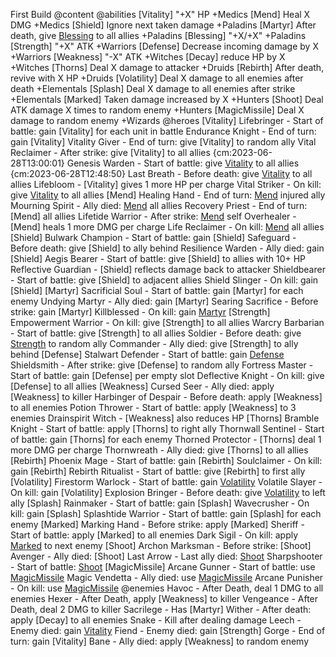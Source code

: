 First Build @content
    @abilities
        [Vitality] "+X" HP +Medics
        [Mend] Heal X DMG +Medics
        [Shield] Ignore next taken damage +Paladins
        [Martyr] After death, give [Blessing](X) to all allies +Paladins
        [Blessing] "+X/+X" +Paladins
        [Strength] "+X" ATK +Warriors
        [Defense] Decrease incoming damage by X +Warriors
        [Weakness] "-X" ATK +Witches
        [Decay] reduce HP by X +Witches
        [Thorns] Deal X damage to attacker +Druids
        [Rebirth] After death, revive with X HP +Druids
        [Volatility] Deal X damage to all enemies after death +Elementals
        [Splash] Deal X damage to all enemies after strike +Elementals
        [Marked] Taken damage increased by X +Hunters
        [Shoot] Deal ATK damage X times to random enemy +Hunters
        [MagicMissile] Deal X damage to random enemy +Wizards
    @heroes
        [Vitality]
            Lifebringer - Start of battle: gain [Vitality] for each unit in battle
            Endurance Knight - End of turn: gain [Vitality]
            Vitality Giver - End of turn: give [Vitality] to random ally
            Vital Reclaimer - After strike: give [Vitality] to all allies {cm:2023-06-28T13:00:01}
            Genesis Warden - Start of battle: give [Vitality](2) to all allies {cm:2023-06-28T12:48:50}
            Last Breath - Before death: give [Vitality](2) to all allies
            Lifebloom - [Vitality] gives 1 more HP per charge
            Vital Striker - On kill: give [Vitality](3) to all allies
        [Mend]
            Healing Hand - End of turn: [Mend](3) injured ally
            Mourning Spirit - Ally died: [Mend](5) all allies
            Recovery Priest - End of turn: [Mend] all allies
            Lifetide Warrior - After strike: [Mend](2) self
            Overhealer - [Mend] heals 1 more DMG per charge
            Life Reclaimer - On kill: [Mend](5) all allies
        [Shield]
            Bulwark Champion - Start of battle: gain [Shield]
            Safeguard - Before death: give [Shield] to ally behind
            Resilience Warden - Ally died: gain [Shield]
            Aegis Bearer - Start of battle: give [Shield] to allies with 10+ HP
            Reflective Guardian - [Shield] reflects damage back to attacker
            Shieldbearer - Start of battle: give [Shield] to adjacent allies
            Shield Slinger - On kill: gain [Shield]
        [Martyr]
            Sacrificial Soul - Start of battle: gain [Martyr] for each enemy
            Undying Martyr - Ally died: gain [Martyr]
            Searing Sacrifice - Before strike: gain [Martyr]
            Killblessed - On kill: gain [Martyr](2)
        [Strength]
            Empowerment Warrior - On kill: give [Strength] to all allies
            Warcry Barbarian - Start of battle: give [Strength] to all allies
            Soldier - Before death: give [Strength](4) to random ally
            Commander - Ally died: give [Strength] to ally behind
        [Defense]
            Stalwart Defender - Start of battle: gain [Defense](99)
            Shieldsmith - After strike: give [Defense] to random ally
            Fortress Master - Start of battle: gain [Defense] per empty slot
            Deflective Knight - On kill: give [Defense] to all allies
        [Weakness]
            Cursed Seer - Ally died: apply [Weakness] to killer
            Harbinger of Despair - Before death: apply [Weakness] to all enemies
            Potion Thrower - Start of battle: apply [Weakness] to 3 enemies
            Drainspirit Witch - [Weakness] also reduces HP
        [Thorns]
            Bramble Knight - Start of battle: apply [Thorns] to right ally
            Thornwall Sentinel - Start of battle: gain [Thorns] for each enemy
            Thorned Protector - [Thorns] deal 1 more DMG per charge
            Thornwreath - Ally died: give [Thorns] to all allies
        [Rebirth]
            Phoenix Mage - Start of battle: gain [Rebirth]
            Soulclaimer - On kill: gain [Rebirth]
            Rebirth Ritualist - Start of battle: give [Rebirth] to first ally
        [Volatility]
            Firestorm Warlock - Start of battle: gain [Volatility](2)
            Volatile Slayer - On kill: gain [Volatility]
            Explosion Bringer - Before death: give [Volatility](3) to left ally
        [Splash]
            Rainmaker - Start of battle: gain [Splash]
            Wavecrusher - On kill: gain [Splash]
            Splashtide Warrior - Start of battle: gain [Splash] for each enemy
        [Marked]
            Marking Hand - Before strike: apply [Marked]
            Sheriff - Start of battle: apply [Marked] to all enemies
            Dark Sigil - On kill: apply [Marked](3) to next enemy
        [Shoot]
            Archon Marksman - Before strike: [Shoot]
            Avenger - Ally died: [Shoot]
            Last Arrow - Last ally died: [Shoot](3)
            Sharpshooter - Start of battle: [Shoot](2)
        [MagicMissile]
            Arcane Gunner - Start of battle: use [MagicMissile](4)
            Magic Vendetta - Ally died: use [MagicMissile](2)
            Arcane Punisher - On kill: use [MagicMissile](6)
    @enemies
        Havoc - After Death, deal 1 DMG to all enemies
        Hexer - After Death, apply [Weakness] to killer
        Vengeance - After Death, deal 2 DMG to killer
        Sacrilege - Has [Martyr]
        Wither - After death: apply [Decay] to all enemies
        Snake - Kill after dealing damage
        Leech - Enemy died: gain [Vitality](2)
        Fiend  - Enemy died: gain [Strength]
        Gorge - End of turn: gain [Vitality]
        Bane - Ally died: apply [Weakness] to random enemy

